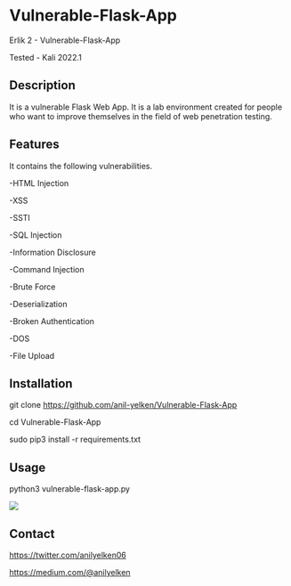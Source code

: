 # Vulnerable-Flask-App

Erlik 2 - Vulnerable-Flask-App

Tested - Kali 2022.1

## Description

It is a vulnerable Flask Web App. It is a lab environment created for people who want to improve themselves in the field of web penetration testing.

## Features

It contains the following vulnerabilities.

-HTML Injection

-XSS

-SSTI

-SQL Injection

-Information Disclosure

-Command Injection

-Brute Force

-Deserialization

-Broken Authentication

-DOS

-File Upload

## Installation

git clone https://github.com/anil-yelken/Vulnerable-Flask-App

cd Vulnerable-Flask-App

sudo pip3 install -r requirements.txt

## Usage

python3 vulnerable-flask-app.py

<img src="https://github.com/anil-yelken/Vulnerable-Flask-App/blob/main/vulnerable-flask-app.jpg">

## Contact

https://twitter.com/anilyelken06

https://medium.com/@anilyelken
